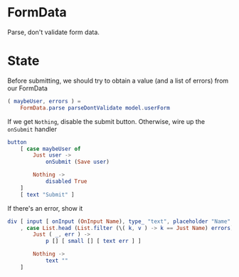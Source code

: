 # FormData

Parse, don't validate form data.

# State

Before submitting, we should try to obtain a value (and a list of errors) from our FormData

```elm
( maybeUser, errors ) =
    FormData.parse parseDontValidate model.userForm
```

If we get `Nothing`, disable the submit button. Otherwise, wire up the `onSubmit` handler

```elm
button
    [ case maybeUser of
        Just user ->
            onSubmit (Save user)

        Nothing ->
            disabled True
    ]
    [ text "Submit" ]
```

If there's an error, show it

```elm
div [ input [ onInput (OnInput Name), type_ "text", placeholder "Name" ] []
    , case List.head (List.filter (\( k, v ) -> k == Just Name) errors) of
        Just ( _, err ) ->
            p [] [ small [] [ text err ] ]

        Nothing ->
            text ""
    ]
```
